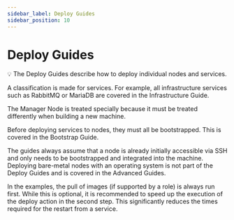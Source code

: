 ```yaml
---
sidebar_label: Deploy Guides
sidebar_position: 10
---
```


# Deploy Guides

💡 The Deploy Guides describe how to deploy individual nodes and services.

A classification is made for services. For example, all infrastructure services
such as RabbitMQ or MariaDB are covered in the Infrastructure Guide.

The Manager Node is treated specially because it must be treated differently when
building a new machine.

Before deploying services to nodes, they must all be bootstrapped. This is covered
in the Bootstrap Guide.

The guides always assume that a node is already initially accessible via SSH and only
needs to be bootstrapped and integrated into the machine. Deploying bare-metal nodes
with an operating system is not part of the Deploy Guides and is covered in the
Advanced Guides.

In the examples, the pull of images (if supported by a role) is always run first. While
this is optional, it is recommended to speed up the execution of the deploy action in
the second step. This significantly reduces the times required for the restart from a
service.
